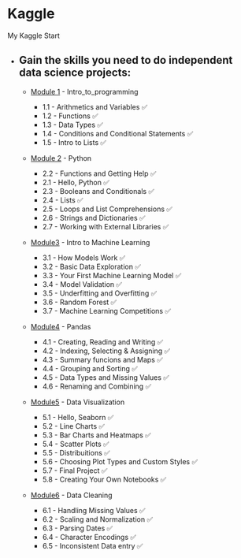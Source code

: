 # Kaggle
My Kaggle Start

- ## Gain the skills you need to do independent data science projects:
  - [Module 1](https://github.com/RuiFSP/Kaggle/tree/main/Intro_to_Programming) - Intro_to_programming 
    - 1.1 - Arithmetics and Variables ✅
    - 1.2 - Functions ✅
    - 1.3 - Data Types ✅
    - 1.4 - Conditions and Conditional Statements ✅
    - 1.5 - Intro to Lists ✅
        
  - [Module 2](https://github.com/RuiFSP/Kaggle/tree/main/Python) - Python 
    - 2.2 - Functions and Getting Help ✅
    - 2.1 - Hello, Python ✅
    - 2.3 - Booleans and Conditionals ✅
    - 2.4 - Lists ✅
    - 2.5 - Loops and List Comprehensions ✅
    - 2.6 - Strings and Dictionaries ✅
    - 2.7 - Working with External Libraries ✅

  - [Module3](https://github.com/RuiFSP/Kaggle/tree/main/Intro_to_Machine_Learning) - Intro to Machine Learning
    - 3.1 - How Models Work ✅
    - 3.2 - Basic Data Exploration ✅
    - 3.3 - Your First Machine Learning Model ✅
    - 3.4 - Model Validation ✅
    - 3.5 - Underfitting and Overfitting ✅
    - 3.6 - Random Forest ✅
    - 3.7 - Machine Learning Competitions ✅
  
  - [Module4](https://github.com/RuiFSP/Kaggle/tree/main/Pandas) - Pandas
    - 4.1 - Creating, Reading and Writing ✅
    - 4.2 - Indexing, Selecting & Assigning ✅
    - 4.3 - Summary funcions and Maps ✅
    - 4.4 - Grouping and Sorting ✅
    - 4.5 - Data Types and Missing Values ✅
    - 4.6 - Renaming and Combining ✅
  
  - [Module5](https://github.com/RuiFSP/Kaggle/tree/main/Data_Visualization) - Data Visualization
    - 5.1 - Hello, Seaborn ✅
    - 5.2 - Line Charts ✅
    - 5.3 - Bar Charts and Heatmaps ✅
    - 5.4 - Scatter Plots ✅
    - 5.5 - Distribuitions ✅
    - 5.6 - Choosing Plot Types and Custom Styles ✅
    - 5.7 - Final Project ✅
    - 5.8 - Creating Your Own Notebooks ✅
  
  - [Module6](https://github.com/RuiFSP/Kaggle/tree/main/Data_Cleaning) - Data Cleaning
    - 6.1 - Handling Missing Values ✅
    - 6.2 - Scaling and Normalization ✅
    - 6.3 - Parsing Dates ✅
    - 6.4 - Character Encodings ✅
    - 6.5 - Inconsistent Data entry ✅
